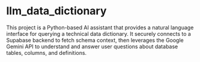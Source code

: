 # llm_data_dictionary
This project is a Python-based AI assistant that provides a natural language interface for querying a technical data dictionary. It securely connects to a Supabase backend to fetch schema context, then leverages the   Google Gemini API to understand and answer user questions about database tables, columns, and definitions.
